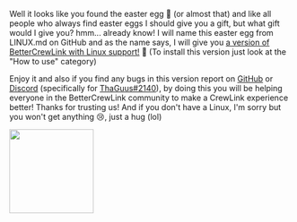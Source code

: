 Well it looks like you found the easter egg 👀 (or almost that) and like all people who always find easter eggs I should give you a gift, but what gift would I give you? hmm... already know! I will name this easter egg from LINUX.md on GitHub and as the name says, I will give you [a version of BetterCrewLink with Linux support!](https://github.com/OhMyGuus/BetterCrewlink-Linux/releases/latest) 🥳 (To install this version just look at the "How to use" category)

Enjoy it and also if you find any bugs in this version report on [GitHub](https://github.com/OhMyGuus/BetterCrewlink-Linux/issues) or [Discord](https://discord.gg/qDqTzvj4SH) (specifically for [ThaGuus#2140](https://discordapp.com/users/508426414387757057)), by doing this you will be helping everyone in the BetterCrewLink community to make a CrewLink experience better! Thanks for trusting us! And if you don't have a Linux, I'm sorry but you won't get anything 😢, just a hug (lol)

<a href="https://discord.gg/qDqTzvj4SH"> <img src="https://i.imgur.com/XpnBhTW.png" width="150px" /> </a>
